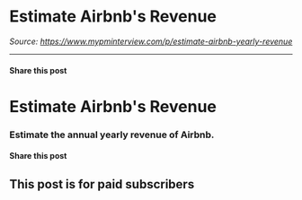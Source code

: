 # Estimate Airbnb's Revenue

*Source: https://www.mypminterview.com/p/estimate-airbnb-yearly-revenue*

---

#### Share this post

# Estimate Airbnb's Revenue

### Estimate the annual yearly revenue of Airbnb.

#### Share this post

## This post is for paid subscribers

